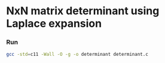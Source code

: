 # NxN matrix determinant using Laplace expansion

### Run
```bash
gcc -std=c11 -Wall -O -g -o determinant determinant.c
```
